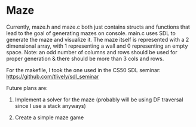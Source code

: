 # Maze

Currently, maze.h and maze.c both just contains structs and functions that lead to the goal of generating mazes on console. main.c uses SDL to generate the maze and visualize it. The maze itself is represented with a 2 dimensional array, with 1 representing a wall and 0 representing an empty space. Note: an odd number of columns and rows should be used for proper generation & there should be more than 3 cols and rows.

For the makefile, I took the one used in the CS50 SDL seminar: https://github.com/tlively/sdl_seminar

Future plans are:

1) Implement a solver for the maze (probably will be using DF traversal since I use a stack anyways)

2) Create a simple maze game
